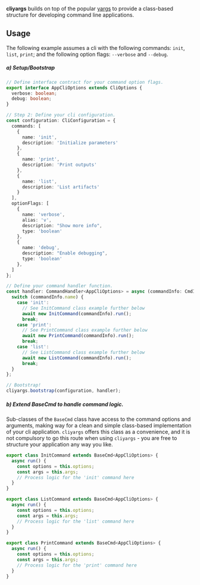 **cliyargs** builds on top of the popular [yargs](https://yargs.js.org/) to provide a class-based structure for
developing command line applications.

## Usage

The following example assumes a cli with the following commands: `init`, `list`, `print`; and the following option
flags: `--verbose` and `--debug`.

##### a) Setup/Bootstrap

```typescript
// Define interface contract for your command option flags.
export interface AppCliOptions extends CliOptions {
  verbose: boolean;
  debug: boolean;
}

// Step 2: Define your cli configuration.
const configuration: CliConfiguration = {
  commands: [
    {
      name: 'init',
      description: 'Initialize parameters'
    },
    {
      name: 'print',
      description: 'Print outputs'
    },
    {
      name: 'list',
      description: 'List artifacts'
    }
  ],
  optionFlags: [
    {
      name: 'verbose',
      alias: 'v',
      description: "Show more info",
      type: 'boolean'
    },
    {
      name: 'debug',
      description: "Enable debugging",
      type: 'boolean'
    },
  ]
};

// Define your command handler function.
const handler: CommandHandler<AppCliOptions> = async (commandInfo: CmdInfo<AppCliOptions>) => {
  switch (commandInfo.name) {
    case 'init':
      // See InitCommand class example further below
      await new InitCommand(commandInfo).run();
      break;
    case 'print':
      // See PrintCommand class example further below
      await new PrintCommand(commandInfo).run();
      break;
    case 'list':
      // See ListCommand class example further below
      await new ListCommand(commandInfo).run();
      break;
  }
};

// Bootstrap!
cliyargs.bootstrap(configuration, handler);
```

##### b) Extend BaseCmd to handle command logic.

Sub-classes of the `BaseCmd` class have access to the command options and arguments, making way for a clean and simple
class-based implementation of your cli application. `cliyargs` offers this class as a convenience, and it is not
compulsory to go this route when using `cliyargs` - you are free to structure your application any way you like.

```typescript
export class InitCommand extends BaseCmd<AppCliOptions> {
  async run() {
    const options = this.options;
    const args = this.args;
    // Process logic for the 'init' command here
  }
}

export class ListCommand extends BaseCmd<AppCliOptions> {
  async run() {
    const options = this.options;
    const args = this.args;
    // Process logic for the 'list' command here
  }
}

export class PrintCommand extends BaseCmd<AppCliOptions> {
  async run() {
    const options = this.options;
    const args = this.args;
    // Process logic for the 'print' command here
  }
}
```
